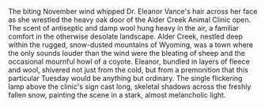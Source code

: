 The biting November wind whipped Dr. Eleanor Vance's hair across her face as she wrestled the heavy oak door of the Alder Creek Animal Clinic open.  The scent of antiseptic and damp wool hung heavy in the air, a familiar comfort in the otherwise desolate landscape.  Alder Creek, nestled deep within the rugged, snow-dusted mountains of Wyoming, was a town where the only sounds louder than the wind were the bleating of sheep and the occasional mournful howl of a coyote.  Eleanor, bundled in layers of fleece and wool, shivered not just from the cold, but from a premonition that this particular Tuesday would be anything but ordinary.  The single flickering lamp above the clinic's sign cast long, skeletal shadows across the freshly fallen snow, painting the scene in a stark, almost melancholic light.
